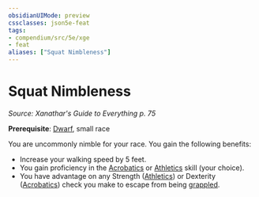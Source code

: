 ```yaml
---
obsidianUIMode: preview
cssclasses: json5e-feat
tags:
- compendium/src/5e/xge
- feat
aliases: ["Squat Nimbleness"]
---
```

# Squat Nimbleness
*Source: Xanathar's Guide to Everything p. 75*  

**Prerequisite**: [Dwarf](4-Resources/Compendium/races/dwarf.md), small race

You are uncommonly nimble for your race. You gain the following benefits:

- Increase your walking speed by 5 feet.  
- You gain proficiency in the [Acrobatics](4-Resources/Compendium/rules/skills.md#Acrobatics) or [Athletics](4-Resources/Compendium/rules/skills.md#Athletics) skill (your choice).  
- You have advantage on any Strength ([Athletics](4-Resources/Compendium/rules/skills.md#Athletics)) or Dexterity ([Acrobatics](4-Resources/Compendium/rules/skills.md#Acrobatics)) check you make to escape from being [grappled](4-Resources/Compendium/rules/conditions.md#grappled).